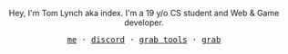 <p align="center">
  Hey, I'm Tom Lynch aka index. I'm a 19 y/o CS student and Web & Game developer.
</p>
<p align="center">
  <samp>
    <a href="https://twhlynch.me">me</a> ·
    <a href="https://twhlynch.me/discord">discord</a> ·
    <a href="https://grab-tools.live/">grab tools</a> ·
    <a href="https://grabvr.quest/">grab</a>
  </samp>
</p>
